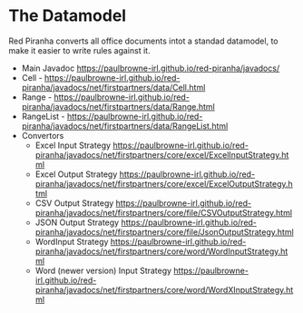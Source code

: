 # The Datamodel

Red Piranha converts all office documents intot a standad datamodel, to make it easier to write rules against it.

* Main Javadoc <https://paulbrowne-irl.github.io/red-piranha/javadocs/>
* Cell - <https://paulbrowne-irl.github.io/red-piranha/javadocs/net/firstpartners/data/Cell.html>
* Range  - <https://paulbrowne-irl.github.io/red-piranha/javadocs/net/firstpartners/data/Range.html>
* RangeList - <https://paulbrowne-irl.github.io/red-piranha/javadocs/net/firstpartners/data/RangeList.html>
* Convertors
    * Excel Input Strategy <https://paulbrowne-irl.github.io/red-piranha/javadocs/net/firstpartners/core/excel/ExcelInputStrategy.html>
    * Excel Output Strategy <https://paulbrowne-irl.github.io/red-piranha/javadocs/net/firstpartners/core/excel/ExcelOutputStrategy.html>
    * CSV Output Strategy <https://paulbrowne-irl.github.io/red-piranha/javadocs/net/firstpartners/core/file/CSVOutputStrategy.html>
    * JSON Output Strategy <https://paulbrowne-irl.github.io/red-piranha/javadocs/net/firstpartners/core/file/JsonOutputStrategy.html>
    * WordInput Strategy <https://paulbrowne-irl.github.io/red-piranha/javadocs/net/firstpartners/core/word/WordInputStrategy.html>
    * Word (newer version) Input Strategy
<https://paulbrowne-irl.github.io/red-piranha/javadocs/net/firstpartners/core/word/WordXInputStrategy.html>



